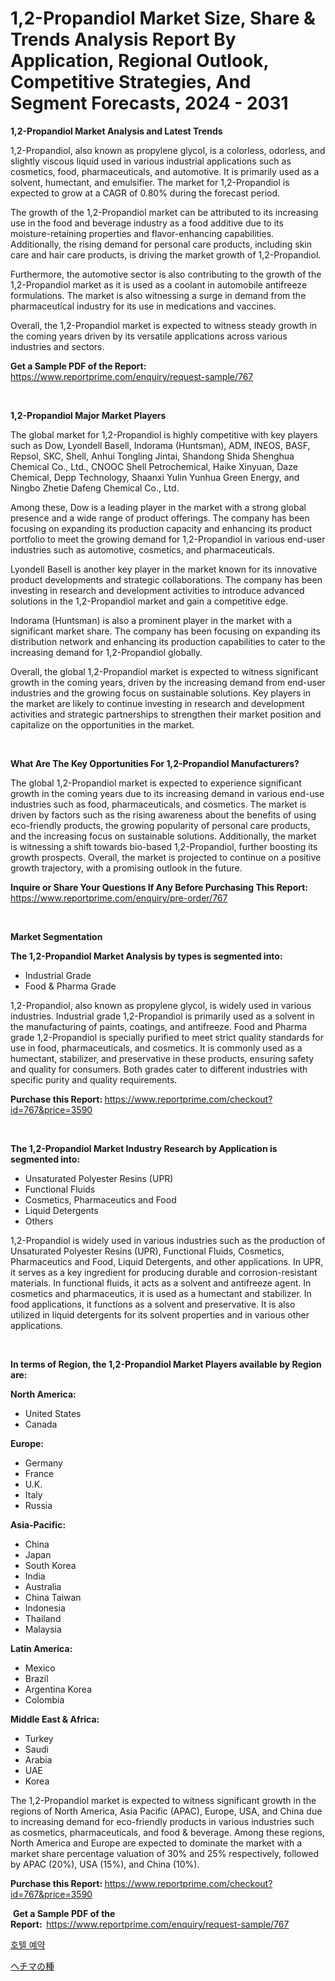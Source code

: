 <p><h1>1,2-Propandiol Market Size, Share & Trends Analysis Report By Application, Regional Outlook, Competitive Strategies, And Segment Forecasts, 2024 - 2031</h1></p><p><strong>1,2-Propandiol Market Analysis and Latest Trends</strong></p>
<p><p>1,2-Propandiol, also known as propylene glycol, is a colorless, odorless, and slightly viscous liquid used in various industrial applications such as cosmetics, food, pharmaceuticals, and automotive. It is primarily used as a solvent, humectant, and emulsifier. The market for 1,2-Propandiol is expected to grow at a CAGR of 0.80% during the forecast period.</p><p>The growth of the 1,2-Propandiol market can be attributed to its increasing use in the food and beverage industry as a food additive due to its moisture-retaining properties and flavor-enhancing capabilities. Additionally, the rising demand for personal care products, including skin care and hair care products, is driving the market growth of 1,2-Propandiol.</p><p>Furthermore, the automotive sector is also contributing to the growth of the 1,2-Propandiol market as it is used as a coolant in automobile antifreeze formulations. The market is also witnessing a surge in demand from the pharmaceutical industry for its use in medications and vaccines.</p><p>Overall, the 1,2-Propandiol market is expected to witness steady growth in the coming years driven by its versatile applications across various industries and sectors.</p></p>
<p><strong>Get a Sample PDF of the Report:&nbsp;</strong> <a href="https://www.reportprime.com/enquiry/request-sample/767">https://www.reportprime.com/enquiry/request-sample/767</a></p>
<p>&nbsp;</p>
<p><strong>1,2-Propandiol Major Market Players</strong></p>
<p><p>The global market for 1,2-Propandiol is highly competitive with key players such as Dow, Lyondell Basell, Indorama (Huntsman), ADM, INEOS, BASF, Repsol, SKC, Shell, Anhui Tongling Jintai, Shandong Shida Shenghua Chemical Co., Ltd., CNOOC Shell Petrochemical, Haike Xinyuan, Daze Chemical, Depp Technology, Shaanxi Yulin Yunhua Green Energy, and Ningbo Zhetie Dafeng Chemical Co., Ltd.</p><p>Among these, Dow is a leading player in the market with a strong global presence and a wide range of product offerings. The company has been focusing on expanding its production capacity and enhancing its product portfolio to meet the growing demand for 1,2-Propandiol in various end-user industries such as automotive, cosmetics, and pharmaceuticals.</p><p>Lyondell Basell is another key player in the market known for its innovative product developments and strategic collaborations. The company has been investing in research and development activities to introduce advanced solutions in the 1,2-Propandiol market and gain a competitive edge.</p><p>Indorama (Huntsman) is also a prominent player in the market with a significant market share. The company has been focusing on expanding its distribution network and enhancing its production capabilities to cater to the increasing demand for 1,2-Propandiol globally.</p><p>Overall, the global 1,2-Propandiol market is expected to witness significant growth in the coming years, driven by the increasing demand from end-user industries and the growing focus on sustainable solutions. Key players in the market are likely to continue investing in research and development activities and strategic partnerships to strengthen their market position and capitalize on the opportunities in the market.</p></p>
<p>&nbsp;</p>
<p><strong>What Are The Key Opportunities For 1,2-Propandiol Manufacturers?</strong></p>
<p><p>The global 1,2-Propandiol market is expected to experience significant growth in the coming years due to its increasing demand in various end-use industries such as food, pharmaceuticals, and cosmetics. The market is driven by factors such as the rising awareness about the benefits of using eco-friendly products, the growing popularity of personal care products, and the increasing focus on sustainable solutions. Additionally, the market is witnessing a shift towards bio-based 1,2-Propandiol, further boosting its growth prospects. Overall, the market is projected to continue on a positive growth trajectory, with a promising outlook in the future.</p></p>
<p><strong>Inquire or Share Your Questions If Any Before Purchasing This Report:</strong> <a href="https://www.reportprime.com/enquiry/pre-order/767">https://www.reportprime.com/enquiry/pre-order/767</a></p>
<p>&nbsp;</p>
<p><strong>Market Segmentation</strong></p>
<p><strong>The 1,2-Propandiol Market Analysis by types is segmented into:</strong></p>
<p><ul><li>Industrial Grade</li><li>Food & Pharma Grade</li></ul></p>
<p><p>1,2-Propandiol, also known as propylene glycol, is widely used in various industries. Industrial grade 1,2-Propandiol is primarily used as a solvent in the manufacturing of paints, coatings, and antifreeze. Food and Pharma grade 1,2-Propandiol is specially purified to meet strict quality standards for use in food, pharmaceuticals, and cosmetics. It is commonly used as a humectant, stabilizer, and preservative in these products, ensuring safety and quality for consumers. Both grades cater to different industries with specific purity and quality requirements.</p></p>
<p><strong>Purchase this Report:&nbsp;</strong><a href="https://www.reportprime.com/checkout?id=767&price=3590">https://www.reportprime.com/checkout?id=767&price=3590</a></p>
<p>&nbsp;</p>
<p><strong>The 1,2-Propandiol Market Industry Research by Application is segmented into:</strong></p>
<p><ul><li>Unsaturated Polyester Resins (UPR)</li><li>Functional Fluids</li><li>Cosmetics, Pharmaceutics and Food</li><li>Liquid Detergents</li><li>Others</li></ul></p>
<p><p>1,2-Propandiol is widely used in various industries such as the production of Unsaturated Polyester Resins (UPR), Functional Fluids, Cosmetics, Pharmaceutics and Food, Liquid Detergents, and other applications. In UPR, it serves as a key ingredient for producing durable and corrosion-resistant materials. In functional fluids, it acts as a solvent and antifreeze agent. In cosmetics and pharmaceutics, it is used as a humectant and stabilizer. In food applications, it functions as a solvent and preservative. It is also utilized in liquid detergents for its solvent properties and in various other applications.</p></p>
<p>&nbsp;</p>
<p><strong>In terms of Region, the 1,2-Propandiol Market Players available by Region are:</strong></p>
<p>
    <p> <strong> North America: </strong>
        <ul>
            <li>United States</li>
            <li>Canada</li>
        </ul>
        </p> 
    <p> <strong> Europe: </strong>
        <ul>
            <li>Germany</li>
            <li>France</li>
            <li>U.K.</li>
            <li>Italy</li>
            <li>Russia</li>
        </ul>
        </p> 
    <p> <strong> Asia-Pacific: </strong>
        <ul>
            <li>China</li>
            <li>Japan</li>
            <li>South Korea</li>
            <li>India</li>
            <li>Australia</li>
            <li>China Taiwan</li>
            <li>Indonesia</li>
            <li>Thailand</li>
            <li>Malaysia</li>
        </ul>
        </p> 
    <p> <strong> Latin America: </strong>
        <ul>
            <li>Mexico</li>
            <li>Brazil</li>
            <li>Argentina Korea</li>
            <li>Colombia</li>
        </ul>
        </p> 
    <p> <strong> Middle East & Africa: </strong>
        <ul>
            <li>Turkey</li>
            <li>Saudi</li>
            <li>Arabia</li>
            <li>UAE</li>
            <li>Korea</li>
        </ul>
    </p>
    </p>
<p><p>The 1,2-Propandiol market is expected to witness significant growth in the regions of North America, Asia Pacific (APAC), Europe, USA, and China due to increasing demand for eco-friendly products in various industries such as cosmetics, pharmaceuticals, and food & beverage. Among these regions, North America and Europe are expected to dominate the market with a market share percentage valuation of 30% and 25% respectively, followed by APAC (20%), USA (15%), and China (10%).</p></p>
<p><strong>Purchase this Report: </strong><a href="https://www.reportprime.com/checkout?id=767&price=3590">https://www.reportprime.com/checkout?id=767&price=3590</a></p>
<p>&nbsp;<strong>Get a Sample PDF of the Report:&nbsp;&nbsp;</strong><a href="https://www.reportprime.com/enquiry/request-sample/767">https://www.reportprime.com/enquiry/request-sample/767</a></p>
<p><strong></strong></p>
<p><p><a href="https://medium.com/@conradkirrlin76575/%ED%98%B8%ED%85%94-%EC%98%88%EC%95%BD-%EC%8B%9C%EC%9E%A5-%EA%B7%9C%EB%AA%A8-%EC%97%B0%ED%8F%89%EA%B7%A0-%EC%84%B1%EC%9E%A5%EB%A5%A0-%ED%8A%B8%EB%A0%8C%EB%93%9C-2024-2030-58df880fa4a9">호텔 예약</a></p><p><a href="https://github.com/mohamedbakry57/Market-Research-Report-List-3/blob/main/30552752632.md">ヘチマの種</a></p></p>